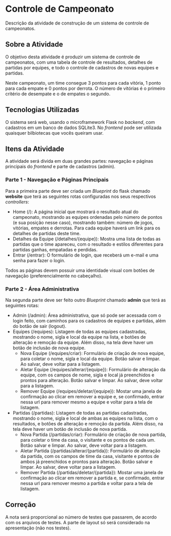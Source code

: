 # Controle de Campeonato

Descrição da atividade de construção de um sistema de controle de campeonatos.

## Sobre a Atividade

O objetivo desta atividade é produzir um sistema de controle de campeonatos, com uma tabela de controle de resultados, detalhes de partidas por equipes, e todo o controle de cadastros de novas equipes e partidas.

Neste campeonato, um time consegue 3 pontos para cada vitória, 1 ponto para cada empate e 0 pontos por derrota. O número de vitórias é o primeiro critério de desempate e o de empates o segundo.

## Tecnologias Utilizadas

O sistema será web, usando o microframework Flask no _backend_, com cadastros em um banco de dados SQLite3. No _frontend_ pode ser utilizada quaisquer bilbiotecas que vocês queiram usar.

## Itens da Atividade

A atividade será divida em duas grandes partes: navegação e páginas principais do _frontend_ e parte de cadastros (admin).

### Parte 1 - Navegação e Páginas Principais

Para a primeira parte deve ser criada um _Blueprint_ do flask chamado **website** que terá as seguintes rotas configuradas nos seus respectivos _controllers_:

- Home (/): A página inicial que mostrará o resultado atual do campeonato, mostrando as equipes ordenadas pelo número de pontos (e sua posição nesse caso), mostrando também: número de jogos, vitórias, empates e derrotas. Para cada equipe haverá um link para os detalhes de partidas deste time.
- Detalhes da Equipe (/detalhes/{equipe}): Mostra uma lista de todas as partidas que o time apareceu, com o resultado e estilos diferentes para partidas ganhas, empatadas e perdidas.
- Entrar (/entrar): O formulário de login, que receberá um e-mail e uma senha para fazer o login.

Todos as páginas devem possuir uma identidade visual com botões de navegação (preferencialmente no cabeçalho).

### Parte 2 - Área Administrativa

Na segunda parte deve ser feito outro _Blueprint_ chamado **admin** que terá as seguintes rotas:

- Admin (/admin): Área administrativa, que só pode ser acessada com o login feito, com caminhos para os cadastros de equipes e partidas, além do botão de sair (logout).
- Equipes (/equipes): Listagem de todas as equipes cadastradas, mostrando o nome, sigla e local da equipe na lista, e botões de alteração e remoção da equipe. Além disso, na tela deve haver um botão de inclusão de nova equipe.
  - Nova Equipe (/equipes/criar): Formulário de criação de nova equipe, para coletar o nome, sigla e local da equipe. Botão salvar e limpar. Ao salvar, deve voltar para a listagem.
  - Aletar Equipe (/equipes/alterar/{equipe}): Formulário de alteração da equipe, com os campos de nome, sigla e local já preenchidos e prontos para alteração. Botão salvar e limpar. Ao salvar, deve voltar para a listagem.
  - Remover Equipe (/equipes/deletar/{equipe}): Mostar uma janela de confirmação ao clicar em remover a equipe e, se confirmado, entrar nessa url para remover mesmo a equipe e voltar para a tela de listagem.
- Partidas (/partidas): Listagem de todas as partidas cadastradas, mostrando o nome, sigla e local de ambas as equipes na lista, com o resultados, e botões de alteração e remoção da partida. Além disso, na tela deve haver um botão de inclusão de nova partida.
  - Nova Partida (/partidas/criar): Formulário de criação de nova partida, para coletar o time da casa, o visitante e os pontos de cada um. Botão salvar e limpar. Ao salvar, deve voltar para a listagem.
  - Aletar Partida (/partidas/alterar/{partida}): Formulário de alteração da partida, com os campos de time da casa, visitante e pontos de ambos já preenchidos e prontos para alteração. Botão salvar e limpar. Ao salvar, deve voltar para a listagem.
  - Remover Partida (/partidas/deletar/{partida}): Mostar uma janela de confirmação ao clicar em remover a partida e, se confirmado, entrar nessa url para remover mesmo a partida e voltar para a tela de listagem.

## Correção

A nota será proporcional ao número de testes que passarem, de acordo com os arquivos de testes. A parte de layout só será considerado na apresentação (não nos testes).
